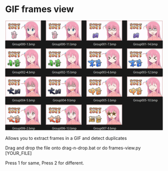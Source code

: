 # GIF frames view

![Demo](cover.png)

Allows you to extract frames in a GIF and detect duplicates

Drag and drop the file onto drag-n-drop.bat or do frames-view.py [YOUR_FILE]

Press 1 for same, Press 2 for different. 

